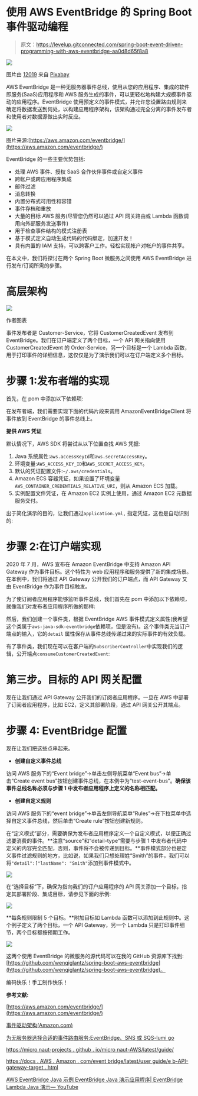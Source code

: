 # 使用 AWS EventBridge 的 Spring Boot 事件驱动编程

> 原文：<https://levelup.gitconnected.com/spring-boot-event-driven-programming-with-aws-eventbridge-aa0d8d65f8a8>

![](img/f0cf40e3cede4a07862f6d89a298c22f.png)

图片由 [12019](https://pixabay.com/users/12019-12019/) 来自 [Pixabay](https://pixabay.com/photos/brooklyn-bridge-river-illuminated-1791001/)

AWS EventBridge 是一种无服务器事件总线，使用从您的应用程序、集成的软件即服务(SaaS)应用程序和 AWS 服务生成的事件，可以更轻松地构建大规模事件驱动的应用程序。EventBridge 使用预定义的事件模式，并允许您设置路由规则来确定将数据发送到何处，以构建应用程序架构，该架构通过完全分离的事件发布者和使用者对数据源做出实时反应。

![](img/a01eb1f59760aad0bd099736b6482177.png)

图片来源:[https://aws.amazon.com/eventbridge/](https://aws.amazon.com/eventbridge/)

EventBridge 的一些主要优势包括:

*   处理 AWS 事件、授权 SaaS 合作伙伴事件或自定义事件
*   跨帐户或跨应用程序集成
*   邮件过滤
*   消息转换
*   内置分布式可用性和容错
*   事件存档和重放
*   大量的目标 AWS 服务(尽管您仍然可以通过 API 网关路由或 Lambda 函数调用向外部服务发送事件)
*   用于检查事件结构的模式注册表
*   基于模式定义自动生成代码的代码绑定，加速开发！
*   具有内置的 IAM 支持，可以跨客户工作。轻松实现帐户对帐户的事件共享。

在本文中，我们将探讨在两个 Spring Boot 微服务之间使用 AWS EventBridge 进行发布/订阅所需的步骤。

# 高层架构

![](img/19172296a63acb92dea4b5126e90ccce.png)

作者图表

事件发布者是 Customer-Service，它将 CustomerCreatedEvent 发布到 EventBridge。我们在订户端定义了两个目标，一个 API 网关指向使用 CustomerCreatedEvent 的 Order-Service，另一个目标是一个 Lambda 函数，用于打印事件的详细信息，这仅仅是为了演示我们可以在订户端定义多个目标。

# 步骤 1:发布者端的实现

首先，在 pom 中添加以下依赖项:

在发布者端，我们需要实现下面的代码片段来调用 AmazonEventBridgeClient 将事件放到 EventBridge 的事件总线上。

**提供 AWS 凭证**

默认情况下，AWS SDK 将尝试从以下位置查找 AWS 凭据:

1.  Java 系统属性:`aws.accessKeyId`和`aws.secretAccessKey`。
2.  环境变量:`AWS_ACCESS_KEY_ID`和`AWS_SECRET_ACCESS_KEY`。
3.  默认的凭证配置文件:`~/.aws/credentials`。
4.  Amazon ECS 容器凭证，如果设置了环境变量`AWS_CONTAINER_CREDENTIALS_RELATIVE_URI`，则从 Amazon ECS 加载。
5.  实例配置文件凭证，在 Amazon EC2 实例上使用，通过 Amazon EC2 元数据服务交付。

出于简化演示的目的，让我们通过`application.yml,` 指定凭证，这也是自动识别的:

# 步骤 2:在订户端实现

2020 年 7 月，AWS 宣布在 Amazon EventBridge 中支持 Amazon API Gateway 作为事件目标。这个特性为 web 应用程序和服务提供了新的集成场景。在本例中，我们将通过 API Gateway 公开我们的订户端点，而 API Gateway 又由 EventBridge 作为事件目标触发。

为了使订阅者应用程序能够监听事件总线，我们首先在 pom 中添加以下依赖项，就像我们对发布者应用程序所做的那样:

然后，我们创建一个事件类，根据 EventBridge AWS 事件模式定义属性(我希望这个类属于`aws-java-sdk-eventbridge`依赖项，但是没有)。这个事件类充当订户端点的输入，它的`detail` 属性保存从事件总线传递过来的实际事件的有效负载。

有了事件类，我们现在可以在客户端的`SubscriberController`中实现我们的逻辑，公开端点`consumeCustomerCreatedEvent`:

# 第三步。目标的 API 网关配置

现在让我们通过 API Gateway 公开我们的订阅者应用程序。一旦在 AWS 中部署了订阅者应用程序，比如 EC2，定义其部署阶段，通过 API 网关公开其端点。

# 步骤 4: EventBridge 配置

现在让我们把这些点串起来。

*   **创建自定义事件总线**

访问 AWS 服务下的“Event bridge”→单击左侧导航菜单“Event bus”→单击“Create event bus”按钮创建事件总线，在本例中为“test-event-bus”。**确保该事件总线名称必须与步骤 1 中发布者应用程序上定义的名称相匹配。**

*   **创建自定义规则**

访问 AWS 服务下的“event bridge”→单击左侧导航菜单“Rules”→在下拉菜单中选择自定义事件总线，然后单击“Create rule”按钮创建新规则。

在“定义模式”部分，需要确保为发布者应用程序定义一个自定义模式，以便正确过滤要消费的事件。**注意“source”和“detail-type”需要与步骤 1 中发布者代码中定义的内容完全匹配，否则，事件将不会被传递到目标。**事件模式部分也是定义事件过滤规则的地方，比如说，如果我们只想处理姓“Smith”的事件，我们可以将`"detail":["lastName": "Smith"`添加到事件模式中。

![](img/da3a261259bf5a9c63eec5e77a2e12d3.png)

在“选择目标”下，确保为指向我们的订户应用程序的 API 网关添加一个目标，指定其部署阶段、集成目标，请参见下面的示例:

![](img/cf0dfe248be6411c05001c06362a5c9c.png)

**每条规则限制 5 个目标。**附加目标如 Lambda 函数可以添加到此规则中。这个例子定义了两个目标，一个 API Gateway，另一个 Lambda 只是打印事件细节，两个目标都按预期工作。

![](img/f5d4bffeca2de96172a825518a1dcb0f.png)

这两个使用 EventBridge 的微服务的源代码可以在我的 GitHub 资源库下找到:[https://github.com/wenqiglantz/spring-boot-aws-eventbridge](https://github.com/wenqiglantz/spring-boot-aws-eventbridge)。

编码快乐！手工制作快乐！

**参考文献:**

[https://aws.amazon.com/eventbridge/](https://aws.amazon.com/eventbridge/)

[事件驱动架构(Amazon.com)](https://aws.amazon.com/event-driven-architecture/)

[为无服务器选择合适的事件路由服务:EventBridge、SNS 或 SQS-lumi go](https://lumigo.io/blog/choosing-the-right-event-routing-on-aws-eventbridge-sns-or-sqs/)

[https://micro naut-projects . github . io/micro naut-AWS/latest/guide/](https://micronaut-projects.github.io/micronaut-aws/latest/guide/)

[https://docs . AWS . Amazon . com/event bridge/latest/user guide/e b-API-gateway-target . html](https://docs.aws.amazon.com/eventbridge/latest/userguide/eb-api-gateway-target.html)

[AWS EventBridge Java 示例 EventBridge Java 演示应用程序| EventBridge Lambda Java 演示— YouTube](https://www.youtube.com/watch?v=TEuuPFxyTKg)